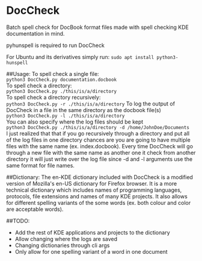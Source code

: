 # DocCheck
Batch spell check for DocBook format files made with spell checking KDE documentation in mind.

pyhunspell is required to run DocCheck

For Ubuntu and its derivatives simply run:
`sudo apt install python3-hunspell`

##Usage:
To spell check a single file:  
`python3 DocCheck.py documentation.docbook`  
To spell check a directory:  
`python3 DocCheck.py ./this/is/a/directory`  
To spell check a directory recursively:  
`python3 DocCheck.py -r ./this/is/a/directory`
To log the output of DocCheck in a file in the same directory as the docbook file(s)  
`python3 DocCheck.py -l ./this/is/a/directory`  
You can also specify where the log files should be kept  
`python3 DocCheck.py ./this/is/a/directory -d /home/JohnDoe/Documents`  
I just realized that that if you go recursively through a directory and put all of the log files in one directory chances are you are going to have multiple files with the same name (ex. index.docbook). Every time DocCheck will go through a new file with the same name as another one it check from another directory it will just write over the log file since -d and -l arguments use the same format for file names.

##Dictionary:
The en-KDE dictionary included with DocCheck is a modified version of Mozilla's en-US dictionary for Firefox browser. It is a more technical dictionary which includes names of programming languages, protocols, file extensions and names of many KDE projects. It also allows for different spelling variants of the some words (ex. both colour and color are acceptable words).




##TODO:
* Add the rest of KDE applications and projects to the dictionary
* Allow changing where the logs are saved
* Changing dictionaries through cli args
* Only allow for one spelling variant of a word in one document

